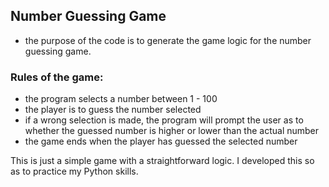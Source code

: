 ## Number Guessing Game

- the purpose of the code is to generate the game logic for the number guessing game.

### Rules of the game:
- the program selects a number between 1 - 100
- the player is to guess the number selected
- if a wrong selection is made, the program will prompt the user as to whether the guessed number is higher or lower than the actual number
- the game ends when the player has guessed the selected number

This is just a simple game with a straightforward logic. I developed this so as to practice my Python skills.
